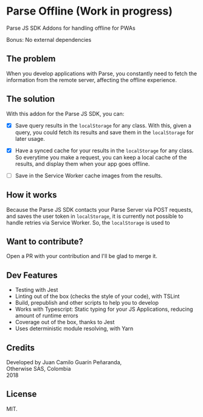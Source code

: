 # Parse Offline (Work in progress)

Parse JS SDK Addons for handling offline for PWAs

Bonus: No external dependencies

## The problem

When you develop applications with Parse, you constantly need to fetch the information from the remote server, affecting the offline experience.

## The solution

With this addon for the Parse JS SDK, you can:

* [x] Save query results in the `localStorage` for any class. With this, given a query, you could fetch its results and save them in the `localStorage` for later usage.

* [x] Have a synced cache for your results in the `localStorage` for any class. So everytime you make a request, you can keep a local cache of the results, and display them when your app goes offline.

* [ ] Save in the Service Worker cache images from the results.

## How it works

Because the Parse JS SDK contacts your Parse Server via POST requests, and saves the user token in `localStorage`, it is currently not possible to handle retries via Service Worker. So, the `localStorage` is used to 

## Want to contribute?

Open a PR with your contribution and I'll be glad to merge it.

## Dev Features
* Testing with Jest
* Linting out of the box (checks the style of your code), with TSLint
* Build, prepublish and other scripts to help you to develop
* Works with Typescript: Static typing for your JS Applications, reducing amount of runtime errors
* Coverage out of the box, thanks to Jest
* Uses deterministic module resolving, with Yarn

## Credits

Developed by Juan Camilo Guarín Peñaranda,  
Otherwise SAS, Colombia  
2018

## License 

MIT.
